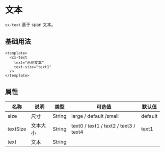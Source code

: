 # 文本

`cx-text` 基于 span 文本。

## 基础用法

```vue
<template>
  <cx-text
    text="示例文本"
    text-size="text1"
  />
</template>
```

## 属性

| 名称 | 说明 | 类型 | 可选值 | 默认值 |
| --- | ---- | ---- | ----- | ----- |
| size | 尺寸 | String | large / default /small | default |
| textSize | 文本大小 | String | text0 / text1 / text2 / text3 / text4 | text1 |
| text | 文本 | String | | |
